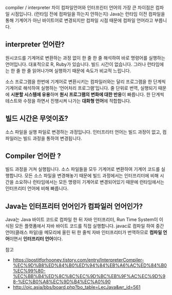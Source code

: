 compiler / interpreter 차이
컴파일언어와 인터프린터 언어의 가장 큰 차이점은 컴파일 시점입니다. (런타임 전에 컴파일을 하는지 안하는지)
Java는 런타임 이전 컴파일을 통해 기계어가 아닌 바이트어로 변경되지만 컴파일 시점 때문에 컴파일 언어라고 부릅니다.

## interpreter 언어란?

  원시코드를 기계어로 변환하는 과정 없이 한 줄 한 줄 해석하여 바로 명령어를 실행하는 언어입니다. 대표적으로 R, Ruby가 있습니다. 빌드 시간이 없습니다.
 그러나 런타임에는 한 줄 한 줄 읽어나가며 실행하기 때문에 속도가 비교적 느립니다.
 
  소스 프로그램을 한번에 기계어로 변환시키는 컴파일러와는 달리 프로그램을 한 단계씩 기계어로 해석하여 실행하는 ‘언어처리 프로그램’입니다. 
 줄 단위로 번역, 실행되기 때문에 **시분할 시스템에 유용**하며 **원시 프로그램의 변화에 대한 반응**이 빠릅니다. 한 단계씩 테스트와 수정을 하면서 진행시켜 나가는
 **대화형 언어**에 적합합니다.

## 빌드 시간은 무엇이죠?
 
  소스 파일을 실행 파일로 변경하는 과정입니다. 인터프리터 언어는 빌드 과정이 없고, 컴파일러는 빌드 과정을 통하여 변경됩니다.

## Compiler 언어란 ?
 
  빌드 과정을 거쳐 실행됩니다. 소스 파일들을 모두 기계어로 변환하여 기계어 코드를 실행합니다. 모든 소스 파일을 변경해놓기 때문에 빌드 과정에서는 인터프리터에 비해
 시간을 소요하나 런타임에서는 모든 명령이 기계어로 변경되어있기 때문에 런타임에서는 인터프리터 언어에 비해 빠릅니다.
 
## Java는 인터프리터 언어인가 컴파일러 언어인가?
  Java는 Java 바이트 코드로 컴파일 한 뒤 자바 인터프리터, Run Time System이 이식된 모든 플랫폼에서 자바 바이트 코드를 직접 실행합니다.
 javac로 컴파일 하여 중간 언어(클래스 파일)을 메모리에 올린 뒤 한 줄씩 자바 인터프리터가 번역하므로 **컴파일 언어**이면서 **인터프리터 언어**이다.

참고 
 - https://postitforhooney.tistory.com/entry/InterpreterCompiler-%EC%9D%B8%ED%84%B0%ED%94%84%EB%A6%AC%ED%84%B0%EC%99%80-%EC%BB%B4%ED%8C%8C%EC%9D%BC%EB%9F%AC%EC%9D%98-%EC%B0%A8%EC%9D%B4%EC%A0%90
 - http://ojc.asia/bbs/board.php?bo_table=LecJava&wr_id=561
